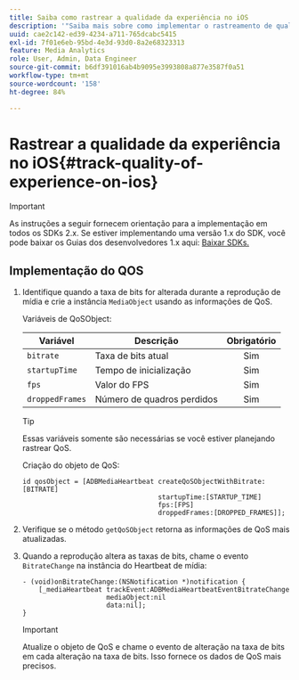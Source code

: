 ```yaml
---
title: Saiba como rastrear a qualidade da experiência no iOS
description: '"Saiba mais sobre como implementar o rastreamento de qualidade de experiência (QoE, QoS) usando o SDK do Media no iOS."'
uuid: cae2c142-ed39-4234-a711-765dcabc5415
exl-id: 7f01e6eb-95bd-4e3d-93d0-8a2e68323313
feature: Media Analytics
role: User, Admin, Data Engineer
source-git-commit: b6df391016ab4b9095e3993808a877e3587f0a51
workflow-type: tm+mt
source-wordcount: '158'
ht-degree: 84%

---
```


# Rastrear a qualidade da experiência no iOS{#track-quality-of-experience-on-ios}

>[!IMPORTANT]
>
>As instruções a seguir fornecem orientação para a implementação em todos os SDKs 2.x. Se estiver implementando uma versão 1.x do SDK, você pode baixar os Guias dos desenvolvedores 1.x aqui: [Baixar SDKs.](/help/sdk-implement/download-sdks.md)

## Implementação do QOS

1. Identifique quando a taxa de bits for alterada durante a reprodução de mídia e crie a instância `MediaObject` usando as informações de QoS.

   Variáveis de QoSObject:

   | Variável | Descrição | Obrigatório |
   | --- | --- | :---: |
   | `bitrate` | Taxa de bits atual | Sim |
   | `startupTime` | Tempo de inicialização | Sim |
   | `fps` | Valor do FPS | Sim |
   | `droppedFrames` | Número de quadros perdidos | Sim |

   >[!TIP]
   >
   >Essas variáveis somente são necessárias se você estiver planejando rastrear QoS.

   Criação do objeto de QoS:

   ```
   id qosObject = [ADBMediaHeartbeat createQoSObjectWithBitrate:[BITRATE] 
                                     startupTime:[STARTUP_TIME]  
                                     fps:[FPS]  
                                     droppedFrames:[DROPPED_FRAMES]];
   ```

1. Verifique se o método `getQoSObject` retorna as informações de QoS mais atualizadas.
1. Quando a reprodução altera as taxas de bits, chame o evento `BitrateChange` na instância do Heartbeat de mídia:

   ```
   - (void)onBitrateChange:(NSNotification *)notification { 
       [_mediaHeartbeat trackEvent:ADBMediaHeartbeatEventBitrateChange  
                        mediaObject:nil  
                        data:nil]; 
   }
   ```

   >[!IMPORTANT]
   >
   >Atualize o objeto de QoS e chame o evento de alteração na taxa de bits em cada alteração na taxa de bits. Isso fornece os dados de QoS mais precisos.
